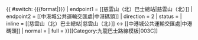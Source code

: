 {{ #switch: {{{format|}}}
  | endpoint1 = [[慈雲山（北）巴士總站|慈雲山（北）]]
  | endpoint2 = [[中港城公共運輸交匯處|中港碼頭]]
  | direction = 2
  | status =
  | inline = [[慈雲山（北）巴士總站|慈雲山（北）]] ↔ [[中港城公共運輸交匯處|中港碼頭]]
  | normal =
  | full =
}}<noinclude>[[Category:九龍巴士路線模板|003C]]</noinclude>